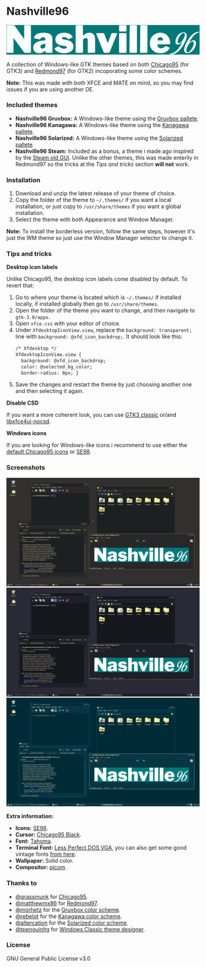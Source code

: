 # Nashville96
<p align="center">
	<img src="images/nashville96_logo.png" alt="logo"/>
</p>

A collection of Windows-like GTK themes based on both [Chicago95](https://github.com/grassmunk/Chicago95) (for GTK3) and [Redmond97](https://github.com/matthewmx86/Redmond97) (for GTK2) incoporating some color schemes. 

**Note:** This was made with both XFCE and MATE on mind, so you may find issues if you are using another DE.

### Included themes
- **Nashville96 Gruvbox:** A Windows-like theme using the [Gruvbox pallete](https://github.com/morhetz/gruvbox).
- **Nashville96 Kanagawa:** A Windows-like theme using the [Kanagawa pallete](https://github.com/rebelot/kanagawa.nvim).
- **Nashville96 Solarized:** A Windows-like theme using the [Solarized pallete](https://github.com/altercation/solarized).
- **Nashville96 Steam:** Included as a bonus, a theme i made ago inspired by the [Steam old GUI](https://i.imgur.com/F3JUQ.jpeg). Unlike the other themes, this was made enterily in Redmond97 so the tricks at the *Tips and tricks* section **will not** work.

### Installation
1. Download and unzip the latest release of your theme of choice.
2. Copy the folder of the theme to `~/.themes/` if you want a local installation, or just copy to `/usr/share/themes` if you want a global installation.
3. Select the theme with both Appearance and Window Manager. 

**Note:** To install the borderless version, follow the same steps, however it's just the WM theme so just use the Window Manager selector to change it.

### Tips and tricks

**Desktop icon labels**

Unlike Chicago95, the desktop icon labels come disabled by default. To revert that: 
1. Go to where your theme is located which is `~/.themes/` if installed locally, if installed globally then go to `/usr/share/themes`.
2. Open the folder of the theme you want to change, and then  navigate to `gtk-3.0/apps`.
3. Open `xfce.css` with your editor of choice.
4. Under `XfdesktopIconView.view`, replace the `background: transparent;` line with `background: @xfd_icon_backdrop;`. It should look like this:
	```
	/* Xfdesktop */
	XfdesktopIconView.view {
	  background: @xfd_icon_backdrop;
	  color: @selected_bg_color;
	  border-radius: 0px; }
	```		
5. Save the changes and restart the theme by just choosing another one and then selecting it again.

**Disable CSD**

If you want a more coherent look, you can use [GTK3 classic](https://github.com/lah7/gtk3-classic) or/and [libxfce4ui-nocsd](https://github.com/Xfce-Classic/libxfce4ui-nocsd).

**Windows icons**

If you are looking for  Windows-like icons i recommend to use either the [default Chicago95 icons](https://github.com/grassmunk/Chicago95/tree/master/Icons) or [SE98](https://github.com/nestoris/Win98SE).
		
### Screenshots
<p align="center">
	<img src="images/screenshot_1.png" alt="Screenshot 1"/>
	<img src="images/screenshot_2.png" alt="Screenshot 2"/>
	<img src="images/screenshot_3.png" alt="Screenshot 3"/>
	<figcaption>
		<b>Extra information: </b>
		<ul>
			<li><b>Icons:</b> <a href="https://github.com/nestoris/Win98SE">SE98</a>.</li>
			<li><b>Cursor:</b> <a href="https://github.com/grassmunk/Chicago95/tree/master/Cursors/Chicago95_Cursor_Black">Chicago95 Black</a>.</li>
			<li><b>Font:</b> <a href="https://en.wikipedia.org/wiki/Tahoma_(typeface)">Tahoma</a>.</li>
			<li><b>Terminal Font:</b> <a href="https://laemeur.sdf.org/fonts/">Less Perfect DOS VGA</a>, you can also get some good vintage fonts <a href="https://int10h.org/oldschool-pc-fonts/">from here</a>.</li>
			<li><b>Wallpaper:</b> Solid color.</li>
			<li><b>Compositor:</b> <a href="https://github.com/yshui/picom">picom</a>.</li>
		</ul>
	</figcaption>
</p>

### Thanks to 
- [@grassmunk](https://github.com/grassmunk) for [Chicago95](https://github.com/grassmunk/Chicago95).
- [@matthewmx86](https://github.com/matthewmx86) for [Redmond97](https://github.com/matthewmx86/Redmond97).
- [@morhetz](https://github.com/morhetz) for the [Gruvbox color scheme](https://github.com/morhetz/gruvbox).
- [@rebelot](https://github.com/rebelot) for the [Kanagawa color scheme](https://github.com/rebelot/kanagawa.nvim).
- [@altercation](https://github.com/altercation) for the [Solarized color scheme](https://github.com/altercation/solarized).
- [@tpenguinltg](https://github.com/tpenguinltg) for [Windows Classic theme designer](https://github.com/tpenguinltg/winclassic).

### License 
GNU General Public License v3.0
